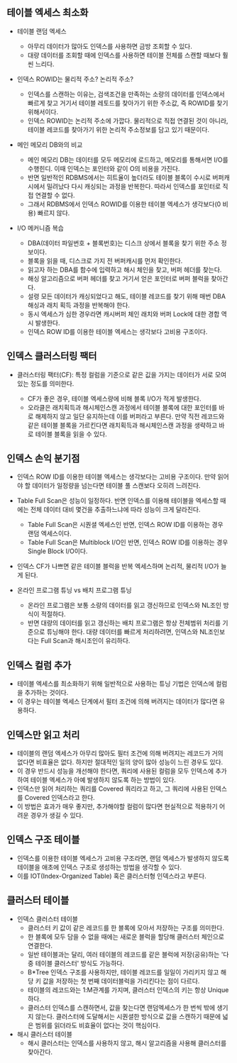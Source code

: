 테이블 엑세스 최소화
-

- 테이블 랜덤 엑세스
  - 아무리 데이터가 많아도 인덱스를 사용하면 금방 조회할 수 있다.
  - 대량 데이터를 조회할 때에 인덱스를 사용하면 테이블 전체를 스캔할 때보다 훨씬 느리다.


- 인덱스 ROWID는 물리적 주소? 논리적 주소?
  - 인덱스를 스캔하는 이유는, 검색조건을 만족하는 소량의 데이터를 인덱스에서 빠르게 찾고 거기서 테이블 레토드를 찾아가기 위한 주소값, 즉 ROWID를 찾기 위해서이다.
  - 인덱스 ROWID는 논리적 주소에 가깝다. 물리적으로 직접 연결된 것이 아니라, 테이블 레코드를 찾아가기 위한 논리적 주소정보를 담고 있기 때문이다.


- 메인 메모리 DB와의 비교
  - 메인 메모리 DB는 데이터를 모두 메모리에 로드하고, 메모리를 통해서면 I/O를 수행힌디. 이때 인덱스는 포인터와 같이 O의 비용을 가진다.
  - 반면 일반적인 RDBMS에서는 히트율이 높더라도 테이블 블록이 수시로 버퍼캐시에서 밀려났다 다시 캐싱되는 과정을 반복한다. 따라서 인덱스를 포인터로 직접 연결할 수 없다.
  - 그래서 RDBMS에서 인덱스 ROWID를 이용한 테이블 엑세스가 생각보다(0 비용) 빠르지 않다.


- I/O 메커니즘 복습
  - DBA(데이터 파일번호 + 블록번호)는 디스크 상에서 블록을 찾기 위한 주소 정보이다.
  - 블록을 읽을 때, 디스크로 가지 전 버퍼캐시를 먼저 확인한다.
  - 읽고자 하는 DBA를 함수에 입력하고 해시 체인을 찾고, 버퍼 헤더를 찾는다.
  - 해싱 알고리즘으로 버퍼 헤더를 찾고 거기서 얻은 포인터로 버퍼 블럭을 찾아간다.
  - 설령 모든 데이터가 캐싱되었다고 해도, 테이블 레코드를 찾기 위해 매번 DBA 해싱과 래치 획득 과정을 반복해야 한다.
  - 동시 엑세스가 심한 경우라면 캐시버퍼 체인 래치와 버퍼 Lock에 대한 경합 역시 발생한다.
  - 인덱스 ROW ID를 이용한 테이블 엑세스는 생각보다 고비용 구조이다.

인덱스 클러스터링 팩터
-
- 클러스터링 팩터(CF):  특정 컬럼을 기준으로 같은 깂을 가지는 데이터가 서로 모여있는 정도를 의미한다. 


  - CF가 좋은 경우, 테이블 엑세스량에 비해 블록 I/O가 적게 발생한다.
  - 오라클은 래치획득과 해시체인스캔 과정에서 테이블 블록에 대한 포인터를 바로 해제하지 않고 일단 유지하는데 이를 버퍼라고 부른다. 만약 직전 레코드와 같은 테이블 블록을 가르킨다면 래치획득과 해시체인스캔 과정을 생략하고 바로 테이블 블록을 읽을 수 있다.

인덱스 손익 분기점
-
- 인덱스 ROW ID를 이용한 테이블 엑세스는 생각보다는 고비용 구조이다. 만약 읽어야 할 데이터가 일정량을 넘는다면 테이블 풀 스캔보다 오히려 느려진다.
- Table Full Scan은 성능이 일정하다. 반면 인덱스를 이용해 테이블을 엑세스할 때에는 전체 데이터 대비 몇건을 추출하느냐에 따라 성능이 크게 달라진다.
  - Table Full Scan은 시퀀셜 엑세스인 반면, 인덱스 ROW ID를 이용하는 경우 랜덤 엑세스이다.
  - Table Full Scan은 Multiblock I/O인 반면, 인덱스 ROW ID를 이용하는 경우 Single Block I/O이다.
- 인덱스 CF가 나쁘면 같은 테이블 블럭을 반복 엑세스하며 논리적, 물리적 I/O가 늘게 된다. 


- 온라인 프로그램 튜닝 vs 배치 프로그램 튜닝
  - 온라인 프로그램은 보통 소량의 데이터를 읽고 갱신하므로 인덱스와 NL조인 방식이 적절하다.
  - 반면 대량의 데이터를 읽고 갱신하는 배치 프로그램은 항상 전체범위 처리를 기준으로 튜닝해야 한다. 대량 데이터를 빠르게 처리하려면, 인덱스와 NL조인보다는 Full Scan과 해시조인이 유리하다.

인덱스 컬럼 추가
-
- 테이블 엑세스를 최소화하기 위해 일반적으로 사용하는 튜닝 기법은 인덱스에 컬럼을 추가하는 것이다.
- 이 경우는 테이블 엑세스 단계에서 필터 조건에 의해 버려지는 데이터가 많다면 유용하다.

인덱스만 읽고 처리
-
- 테이블의 랜덤 엑세스가 아무리 많아도 필터 조건에 의해 버려지는 레코드가 거의 없다면 비효율은 없다. 하지만 절대적인 일의 양이 많아 성능이 느린 경우도 있다.
- 이 경우 반드시 성능을 개선해야 한다면, 쿼리에 사용된 컬럼을 모두 인덱스에 추가하여 테이블 엑세스가 아예 발생하지 않도록 하는 방법이 있다.
- 인덱스만 읽어 처리하는 쿼리를 Covered 쿼리라고 하고, 그 쿼리에 사용된 인덱스를 Covered 인덱스라고 한다.
- 이 방법은 효과가 매우 좋지만, 추가해야할 컬럼이 많다면 현실적으로 적용하기 어려운 경우가 생길 수 있다.

인덱스 구조 테이블
- 
- 인덱스를 이용한 테이블 엑세스가 고비용 구조라면, 랜덤 엑세스가 발생하지 않도록 테이블을 애초에 인덱스 구조로 생성하는 방법을 생각할 수 있다.
- 이를 IOT(Index-Organized Table) 혹은 클러스터형 인덱스라고 부른다.

클러스터 테이블
-
- 인덱스 클러스터 테이블
  - 클러스터 키 값이 같은 레코드를 한 블록에 모아서 저장하는 구조를 의미한다.
  - 한 블록에 모두 담을 수 없을 때에는 새로운 블럭을 할당해 클러스터 체인으로 연결한다.
  - 일반 테이블과는 달리, 여러 테이블의 레코드를 같은 블럭에 저장(공유)하는 '다중 테이블 클러스터' 방식도 가능하다.
  - B*Tree 인덱스 구조를 사용하지만, 테이블 레코드를 일일이 가리키지 않고 해당 키 값을 저장하는 첫 번째 데이터블럭을 가리킨다는 점이 다르다.
  - 테이블의 레코드와는 1:M관계를 가지며, 클러스터 인덱스의 키는 항상 Unique하다.
  - 클러스터 인덱스를 스캔하면서, 값을 찾는다면 랜덤엑세스가 한 번씩 밖에 생기지 않는다. 클러스터에 도달해서는 시퀀셜한 방식으로 값을 스캔하기 때문에 넓은 범위를 읽더라도 비효율이 없다는 것이 핵심이다.
- 해시 클러스터 테이블
  - 해시 클러스터는 인덱스를 사용하지 않고, 해시 알고리즘을 사용해 클러스터를 찾아간다.